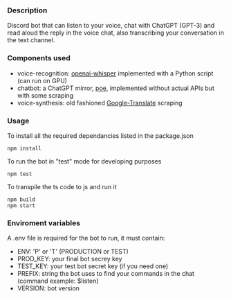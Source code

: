 ### Description
Discord bot that can listen to your voice, chat with ChatGPT (GPT-3) and read aloud the reply in the voice chat, also transcribing your conversation in the text channel.

### Components used
- voice-recognition: [openai-whisper](https://github.com/openai/whisper) implemented with a Python script (can run on GPU)
- chatbot: a ChatGPT mirror, [poe](https://poe.com), implemented without actual APIs but with some scraping
- voice-synthesis: old fashioned [Google-Translate](https://translate.google.com) scraping

### Usage
To install all the required dependancies listed in the package.json
```
npm install
```

To run the bot in "test" mode for developing purposes
```
npm test
```

To transpile the ts code to js and run it
```
npm build
npm start
```

### Enviroment variables
A .env file is required for the bot to run, it must contain:
- ENV: 'P' or 'T' (PRODUCTION or TEST)
- PROD_KEY: your final bot secrey key
- TEST_KEY: your test bot secret key (if you need one)
- PREFIX: string the bot uses to find your commands in the chat (command example: $listen)
- VERSION: bot version
